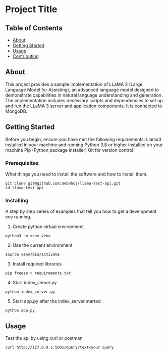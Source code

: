 # Project Title

## Table of Contents

- [About](#about)
- [Getting Started](#getting_started)
- [Usage](#usage)
- [Contributing](../CONTRIBUTING.md)

## About <a name = "about"></a>

This project provides a sample implementation of LLaMA 3 (Large Language Model for Assisting), an advanced language model designed to demonstrate capabilities in natural language understanding and generation. The implementation includes necessary scripts and dependencies to set up and run the LLaMA 3 server and application components. It is connected to MongoDB.

## Getting Started <a name = "getting_started"></a>

Before you begin, ensure you have met the following requirements:
Llama3 installed in your machine and running
Python 3.8 or higher installed on your machine
Pip (Python package installer)
Git for version control

### Prerequisites

What things you need to install the software and how to install them.

```
git clone git@github.com:nebnhoj/llama-test-api.git
cd llama-test-api

```

### Installing

A step by step series of examples that tell you how to get a development env running.

1. Create python virtual environment

```
python3 -m venv venv
```

2. Use the current environment

```
source venv/bin/activate
```
3. Install required libraries

```
pip freeze > requirements.txt
```

4. Start index_server.py

```
python index_server.py
```
5. Start app.py after the index_server started

```
python app.py
```
## Usage <a name = "usage"></a>

Test the api by using curl or postman
```
curl http://127.0.0.1:5601/query?text=your query
```
